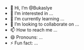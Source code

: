 - 👋 Hi, I’m @Bukaslye
- 👀 I’m interested in ...
- 🌱 I’m currently learning ...
- 💞️ I’m looking to collaborate on ...
- 📫 How to reach me ...
- 😄 Pronouns: ...
- ⚡ Fun fact: ...

<!---
Bukaslye/Bukaslye is a ✨ special ✨ repository because its `README.md` (this file) appears on your GitHub profile.
You can click the Preview link to take a look at your changes.
--->
